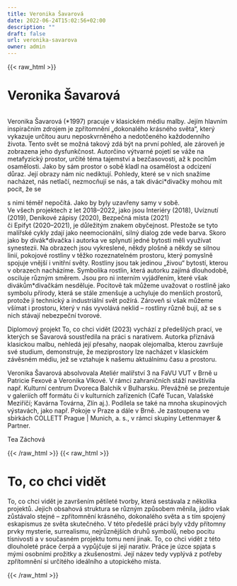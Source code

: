 ```yaml
---
title: Veronika Šavarová
date: 2022-06-24T15:02:56+02:00
description: ""
draft: false
url: veronika-savarova
owner: admin
---
```

{{< raw_html >}}
<h1 id="veronika-&scaron;avarov&aacute;">Veronika &Scaron;avarov&aacute;</h1>
<div class="page" title="Page 32">
<div class="section">
<div class="layoutArea">
<div class="column">
<p>Veronika Šavarová (*1997) pracuje v klasickém médiu malby. Jejím hlavním inspiračním zdrojem je zpřítomnění &bdquo;dokonalého krásného světa&ldquo;, který vykazuje určitou auru neposkvrněného a nedotčeného každodenního života. Tento svět se možná takový zdá být na první pohled, ale zároveň je zobrazena jeho dysfunkčnost. Autorčino výtvarné pojetí se váže na metafyzický prostor, určité téma tajemství a bezčasovosti, až k pocitům osamělosti. Jako by sám prostor o sobě kladl na osamělost a odcizení důraz. Její obrazy nám nic nediktují. Pohledy, které se v nich snažíme nacházet, nás netlačí, nezmocňují se nás, a tak diváci*divačky mohou mít pocit, že se</p>
<p>s nimi téměř nepočítá. Jako by byly uzavřeny samy v sobě.<br>Ve všech projektech z let 2018&ndash;2022, jako jsou Interiéry (2018), Uvíznutí (2019), Deníkové zápisy (2020), Bezpečná místa (2021)<br>či Epifyt (2020&ndash;2021), je důležitým znakem obyčejnost. Přestože se tyto malířské cykly zdají jako neemocionální, silný dialog zde vede barva. Skoro jako by divák*divačka i autorka ve splynutí jedné bytosti měli využívat synestezii. Na obrazech jsou vykreslené, někdy plošně a někdy se silnou linií, pokojové rostliny v těžko rozeznatelném prostoru, který pomyslně spojuje vnější i vnitřní světy. Rostliny jsou tak jedinou &bdquo;živou&ldquo; bytostí, kterou v obrazech nacházíme. Symbolika rostlin, která autorku zajímá dlouhodobě, osciluje různým směrem. Jsou pro ni interním vyjádřením, které však divákům*divačkám nesděluje. Pocitově tak můžeme uvažovat o rostlině jako symbolu přírody, která se stále zmenšuje a uchyluje do menších prostorů, protože ji technický a industriální svět požírá. Zároveň si však můžeme všímat i prostoru, který v nás vyvolává neklid &ndash; rostliny různě bují, až se s nich stávají nebezpeční tvorové.</p>
<p>Diplomový projekt To, co chci vidět (2023) vychází z předešlých prací, ve kterých se Šavarová soustředila na práci s narativem. Autorka přiznává klasickou malbu, nehledá její přesahy, naopak olejomalba, kterou završuje své studium, demonstruje, že meziprostory lze nacházet v klasickém závěsném médiu, jež se vztahuje k našemu aktuálnímu času a prostoru.</p>
<p>Veronika Šavarová absolvovala Ateliér malířství 3 na FaVU VUT v Brně u Patricie Fexové a Veronika Vlkové. V rámci zahraničních stáží navštívila např. Kulturní centrum Dvoreca Balchik v Bulharsku. Převážně se prezentuje v galeriích off formátu či v kulturních zařízeních (Café Tucan, Valašské Meziříčí; Kavárna Továrna, Zlín aj.). Podílela se také na mnoha skupinových výstavách, jako např. Pokoje v Praze a dále v Brně. Je zastoupena ve sbírkách COLLETT Prague | Munich, a. s., v rámci skupiny Lettenmayer &amp; Partner.</p>
<p>Tea Záchová</p>
</div>
</div>
</div>
</div>
{{< /raw_html >}}
<!-- SECTION BREAK -->
{{< raw_html >}}
<h1 class="b-detail__title">To, co chci vidět</h1>
<p>To, co chci vidět je zavr&scaron;en&iacute;m pětilet&eacute; tvorby, kter&aacute; sest&aacute;vala z několika projektů. Jejich obsahov&aacute; struktura se různ&yacute;m způsobem měnila, j&aacute;dro v&scaron;ak zůst&aacute;valo stejn&eacute; &ndash; zpř&iacute;tomněn&iacute; kr&aacute;sn&eacute;ho, dokonal&eacute;ho světa a s t&iacute;m spojen&yacute; eskapismus ze světa skutečn&eacute;ho. V t&eacute;to přede&scaron;l&eacute; pr&aacute;ci byly vždy př&iacute;tomny prvky mysterie, surrealismu, nejrůzněj&scaron;&iacute;ch druhů symbolů, nebo pocitu t&iacute;snivosti a v současn&eacute;m projektu tomu nen&iacute; jinak. To, co chci vidět z t&eacute;to dlouholet&eacute; pr&aacute;ce čerp&aacute; a vypůjčuje si jej&iacute; narativ. Pr&aacute;ce je &uacute;zce spjata s m&yacute;mi osobn&iacute;mi prožitky a zku&scaron;enostmi. Jej&iacute; n&aacute;zev tedy vypl&yacute;v&aacute; z potřeby zpř&iacute;tomněn&iacute; si určit&eacute;ho ide&aacute;ln&iacute;ho a utopick&eacute;ho m&iacute;sta.</p>
{{< /raw_html >}}
